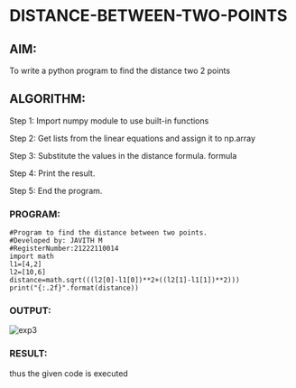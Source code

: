 # DISTANCE-BETWEEN-TWO-POINTS

## AIM:
To write a python program to find the distance two 2 points
## ALGORITHM:
Step 1:
Import numpy module to use built-in functions

Step 2:
Get lists from the linear equations and assign it to np.array

Step 3:
Substitute the values in the distance formula. formula

Step 4:
Print the result.

Step 5:
End the program.

### PROGRAM:
```
#Program to find the distance between two points.
#Developed by: JAVITH M 
#RegisterNumber:21222110014
import math
l1=[4,2]
l2=[10,6]
distance=math.sqrt(((l2[0]-l1[0])**2+((l2[1]-l1[1])**2)))
print("{:.2f}".format(distance))
```

### OUTPUT:
![exp3](https://user-images.githubusercontent.com/121215951/229997900-57b3cc9d-e1b3-446a-b387-3c0d8b085041.png)

### RESULT:
thus the given code is executed 
